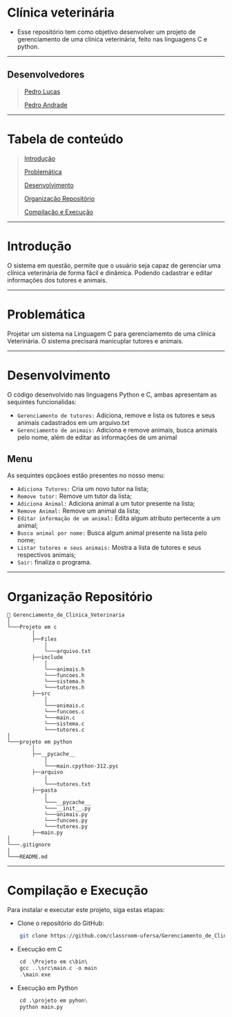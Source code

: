 # Clínica veterinária
- Esse repositório tem como objetivo desenvolver um projeto de gerenciamento de uma clínica veterinária, feito nas linguagens C e python. 
***

## Desenvolvedores
>[Pedro Lucas](https://github.com/Pelluca)
>
>[Pedro Andrade](https://github.com/pehandrade)
***

# Tabela de conteúdo
> [Introdução](#introdução)
> 
> [Problemática](#problemática)
> 
> [Desenvolvimento](#desenvolvimento)
>
> [Organização Repositório](#organização-repositório)
>
> [Compilação e Execução](#compilação-e-execução)
***

# Introdução 
O sistema em questão, permite que o usuário seja capaz de gerenciar uma clínica veterinária de forma fácil e dinâmica. Podendo cadastrar e editar informações dos tutores e animais.
***

# Problemática
Projetar um sistema na Linguagem C para gerenciamemto de uma clínica Veterinária. O sistema precisará manicuplar tutores e animais.
***

# Desenvolvimento
O código desenvolvido nas linguagens Python e C, ambas apresentam as sequintes funcionalidas:
- `Gerenciamento de tutores:` Adiciona, remove e lista os tutores e seus animais cadastrados em um arquivo.txt
- `Gerenciamento de animais:` Adiciona e remove animais, busca animais pelo nome, além de editar as informações de um animal

## Menu
As sequintes opçãoes estão presentes no nosso menu:
- `Adiciona Tutores:` Cria um novo tutor na lista;
- `Remove tutor:` Remove um tutor da lista;
- `Adiciona Animal:` Adiciona animal a um tutor presente na lista;
- `Remove Animal:` Remove um animal da lista;
- `Editar informação de um animal:` Edita algum atributo pertecente a um animal;
- `Busca animal por nome:` Busca algum animal presente na lista pelo nome;
- `Listar tutores e seus animais:` Mostra a lista de tutores e seus respectivos animais;
- `Sair:` finaliza o programa.
***

# Organização Repositório
``` 
📁 Gerenciamento_de_Clinica_Veterinaria
│
└───Projeto em c
        │
        ├──Files
            │
            └───arquivo.txt
        ├──include
            │
            └───animais.h
            └───funcoes.h
            └───sistema.h
            └───tutores.h
        ├──src
            │
            └───animais.c
            └───funcoes.c
            └───main.c
            └───sistema.c
            └───tutores.c
│
└───projeto em python
        │
        ├──__pycache__
            │
            └───main.cpython-312.pyc
        ├──arquivo
            │
            └───tutores.txt
        ├──pasta
            │
            └───__pycache__
            └───__init__.py
            └───animais.py
            └───funcoes.py
            └───tutores.py
        ├──main.py
│
└───.gitignore
│
└───README.md
```
***
# Compilação e Execução
Para instalar e executar este projeto, siga estas etapas:
- Clone o repositório do GitHub:
```bash
    git clone https://github.com/classroom-ufersa/Gerenciamento_de_Clinica_Veterinaria.git
````

- Execução em C
````c
    cd .\Projeto em c\bin\
    gcc ..\src\main.c -o main
    .\main.exe
````

- Execução em Python
````python
    cd .\projeto em pyhon\
    python main.py
````
